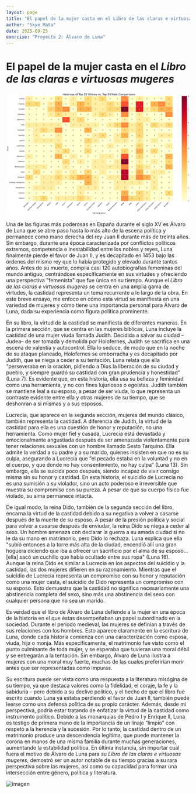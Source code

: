 ```yaml
---
layout: page
title: "El papel de la mujer casta en el Libro de las claras e virtuosas mugeres"
author: "Skye Mata"
date: 2025-09-25
exercise: "Proyecto 2: Álvaro de Luna"
---
```


# El papel de la mujer casta en el *Libro de las claras e virtuosas mugeres*

![imagen](images/heatmap1.png)

Una de las figuras más poderosas en España durante el siglo XV es Álvaro de Luna que se abre paso hasta lo más alto de la escena política y permanece como mano derecha del rey Juan II durante más de treinta años. Sin embargo, durante una época caracterizada por conflictos políticos extremos, competencia e inestabilidad entre los nobles y reyes, Luna finalmente pierde el favor de Juan II, y es decapitado en 1453 bajo las órdenes del mismo rey que lo había protegido y elevado durante tantos años. Antes de su muerte, compila casi 120 autobiografías femeninas del mundo antiguo, centrándose específicamente en sus virtudes y ofreciendo una perspectiva "femenista" que fue única en su tiempo. Aunque el *Libro de las claras e virtuosas mugeres* se centra en una amplia gama de virtudes, la castidad representa un tema recurrente a lo largo de la obra. En este breve ensayo, me enfoco en cómo esta virtud se manifiesta en una variedad de mujeres y cómo tiene una importancia personal para Álvaro de Luna, dada su experiencia como figura política prominente. 

En su libro, la virtud de la castidad se manifiesta de diferentes maneras. En la primera sección, que se centra en las mujeres bíblicas, Luna incluye la castidad de una mujer viuda llamada Judith. Decidida a salvar su ciudad –Judea–  de ser tomada y demolida por Holofernes, Judith se sacrifica en una escena de valentía y autocontrol. Ella lo seduce, de modo que en la noche de su ataque planeado, Holofernes se emborracha y es decapitado por Judith, que se niega a ceder a su tentación. Luna relata que ella “perseveraba en la oración, pidiendo a Dios la liberación de su ciudad y pueblo, y siempre guardó su castidad con gran prudencia y honestidad” (Luna 7). Es evidente que, en esta historia, ella usa su belleza y feminidad como una herramienta, y no con fines lujuriosos o egoístas. Judith también se mantiene leal a su esposo, a pesar de ser viuda, lo que representa un contraste evidente entre ella y otras mujeres de su tiempo, que se deshonran a sí mismas y a sus esposos. 

Lucrecia, que aparece en la segunda sección, mujeres del mundo clásico, también representa la castidad. A diferencia de Judith, la virtud de la castidad para ella es una cuestión de honor y reputación, no una herramienta. Como mujer fiel y casada, Lucrecia está devastada y emocionalmente angustiada después de ser amenazada violentamente para tener relaciones sexuales con un hombre llamado Sesto Tarquino. Ella admite la verdad a su padre y a su marido, quienes insisten en que no es su culpa, asegurando a Lucrecia que “el pecado estaba en la voluntad y no en el cuerpo, y que donde no hay consentimiento, no hay culpa” (Luna 13). Sin embargo, ella se suicida poco después, siendo incapaz de vivir consigo misma sin su honor y castidad. En esta historia, el suicidio de Lucrecia no es una sumisión a su violador, sino un acto poderoso e irreversible que muestra su compromiso con su pureza. A pesar de que su cuerpo físico fue violado, su alma permanece intacta.  

De igual modo, la reina Dido, también de la segunda sección del libro, encarna la virtud de la castidad debido a su negativa a volver a casarse después de la muerte de su esposo. A pesar de la presión política y social para volver a casarse después de enviudar, la reina Dido se niega a ceder al sexo. Un hombre amenaza con declarar la guerra a su amada ciudad si no le da su mano en matrimonio, pero Dido lo rechaza. Luna explica que ella "subió entonces a la torre más alta de la ciudad, encendió allí una gran hoguera diciendo que iba a ofrecer un sacrificio por el alma de su esposo... [ella] sacó un cuchillo que había ocultado entre sus ropa" (Luna 16). Aunque la reina Dido es similar a Lucrecia en los aspectos del suicidio y la castidad, las dos mujeres difieren en su razonamiento. Mientras que el suicidio de Lucrecia representa un compromiso con su honor y reputación como una mujer casta, el suicidio de Dido representa un compromiso con su esposo. Esto demuestra que la castidad no significa necesariamente una abstinencia completa del sexo, sino más una abstinencia del sexo con cualquier persona que no sea un marido. 

Es verdad que el libro de Álvaro de Luna defiende a la mujer en una época de la historia en el que éstas desempeñaban un papel subordinado en la sociedad. Durante el período medieval, las mujeres se definían a través de sus relaciones con los hombres. Esto aparece claramente en la escritura de Luna, donde cada historia comienza con una caracterización como esposa, viuda, hija o monja. Más específicamente, el matrimonio fue visto como el punto culminante de toda mujer, y se esperaba que tuvieran una moral débil y se entregarán a la tentación. Sin embargo, Álvaro de Luna ilustra a mujeres con una moral muy fuerte, muchas de las cuales preferirían morir antes que ser representadas como impuras. 

Su escritura puede ser vista como una respuesta a la literatura misógina de su tiempo, ya que destaca valores como la fidelidad, el coraje, la fe y la sabiduría – pero debido a su declive político, y el hecho de que el libro fue escrito cuando Luna ya estaba perdiendo el favor de Juan II, también puede leerse como una defensa política de su propio carácter. Además, desde mi perspectiva, podría estar tratando de enfatizar la virtud de la castidad como instrumento político. Debido a las monarquías de Pedro I y Enrique II, Luna es testigo de primera mano de la importancia de un linaje “limpio” con respeto a la herencia y la sucesión. Por lo tanto, la castidad dentro de un matrimonio produce una descendencia legítima, que puede mantener la corona en manos de una misma familia durante muchas generaciones, aumentando la estabilidad política. En última instancia, sin importar cuál fuera el motivo de Álvaro de Luna para su *Libro de las claras e virtuosas mugeres*, demostró ser un autor notable de su tiempo gracias a su rara perspectiva sobre las mujeres, así como su capacidad para formar una intersección entre género, política y literatura.

![imagen](https://i0.wp.com/thesimplecatholic.blog/wp-content/uploads/2020/08/Mediatrix-of-Grace-Mary.jpg?fit=1414%2C1890&ssl=1)
